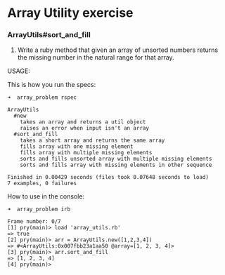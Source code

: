 # Array Utility exercise

### ArrayUtils#sort_and_fill
1. Write a ruby method that given an array of unsorted numbers returns the missing 
number in the natural range for that array.


USAGE:

This is how you run the specs:

```
➜  array_problem rspec

ArrayUtils
  #new
    takes an array and returns a util object
    raises an error when input isn't an array
  #sort_and_fill
    takes a short array and returns the same array
    fills array with one missing element
    fills array with multiple missing elements
    sorts and fills unsorted array with multiple missing elements
    sorts and fills array with missing elements in other sequence

Finished in 0.00429 seconds (files took 0.07648 seconds to load)
7 examples, 0 failures
```

How to use in the console:

```
➜  array_problem irb 

Frame number: 0/7
[1] pry(main)> load 'array_utils.rb'
=> true
[2] pry(main)> arr = ArrayUtils.new([1,2,3,4])
=> #<ArrayUtils:0x007fbb23a1aa50 @array=[1, 2, 3, 4]>
[3] pry(main)> arr.sort_and_fill
=> [1, 2, 3, 4]
[4] pry(main)> 
```
